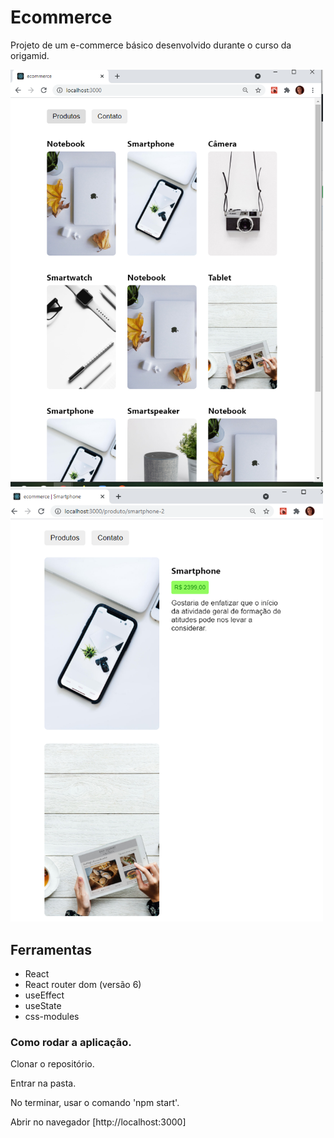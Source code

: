 # Ecommerce
Projeto de um e-commerce básico desenvolvido durante o curso da origamid.

<img src="https://github.com/Asoaresdev/e-commerce/blob/main/img_readme/Captura%20de%20tela%202021-04-09%20144426.png" width="500">

<img src="https://github.com/Asoaresdev/e-commerce/blob/main/img_readme/Captura%20de%20tela%202021-04-09%20144535.png" width="500">


## Ferramentas
- React
- React router dom (versão 6)
- useEffect
- useState
- css-modules

### Como rodar a aplicação.
Clonar o repositório.

Entrar na pasta.

No terminar, usar o comando 'npm start'.

Abrir no navegador [http://localhost:3000]








